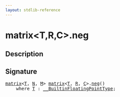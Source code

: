 ```yaml
---
layout: stdlib-reference
---
```


# matrix\<T,R,C\>\.neg

## Description





## Signature 

<pre>
<a href="../index.html" class="code_type">matrix</a>&lt;<a href="../t-0.html" class="code_type">T</a>, <a href="../index.html#decl-N" class="code_var">N</a>, <a href="../index.html#decl-M" class="code_var">M</a>&gt; <a href="../index.html" class="code_type">matrix</a>&lt;<a href="../t-0.html" class="code_type">T</a>, <a href="../index.html#decl-R" class="code_var">R</a>, <a href="../index.html#decl-C" class="code_var">C</a>&gt;.<a href=".html">neg</a>()
    <span class='code_keyword'>where</span> <a href="../t-0.html" class="code_type">T</a> : <a href="../../../interfaces/0_builtinfloatingpointtype-029hm/index.html" class="code_type">__BuiltinFloatingPointType</a>;

</pre>

